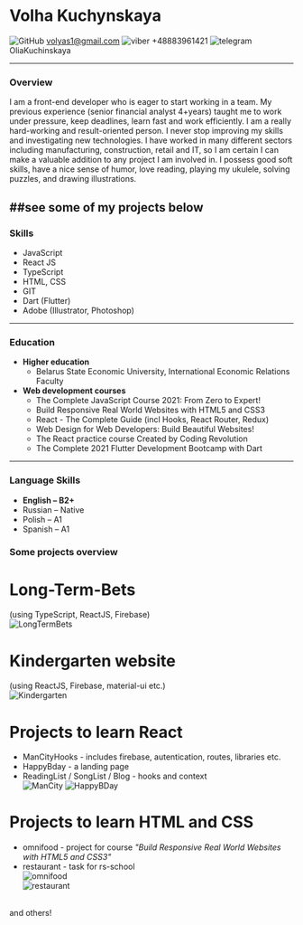 # Volha Kuchynskaya
![GitHub](https://raw.githubusercontent.com/OliaKapuczynskaya/rsschool-cv/1a4291ec35ed421cbe39255fcababb7e01677fc2/icons/Mail.ico) volyas1@gmail.com ![viber](https://raw.githubusercontent.com/OliaKapuczynskaya/rsschool-cv/1a4291ec35ed421cbe39255fcababb7e01677fc2/icons/Viber.ico) +48883961421 ![telegram](https://raw.githubusercontent.com/OliaKapuczynskaya/rsschool-cv/1a4291ec35ed421cbe39255fcababb7e01677fc2/icons/Telegram.ico) OliaKuchinskaya


------------
###  Overview
 I am a front-end developer who is eager to start working in a team.
 My previous experience (senior financial analyst 4+years) taught me to work under pressure, keep deadlines, learn fast and work efficiently.
 I am a really hard-working and result-oriented person. I never stop improving my skills and investigating new technologies. 
 I have worked in many different sectors including manufacturing, construction, retail and IT, so I am certain I can make a valuable addition to any project I am involved in. 
 I possess good soft skills, have a nice sense of humor, love reading, playing my ukulele, solving puzzles, and drawing illustrations.

##see some of my projects below
------------

### Skills
- JavaScript
- React JS
- TypeScript
- HTML, CSS
- GIT
- Dart (Flutter)
- Adobe (Illustrator, Photoshop)

------------

### Education
+ **Higher education**
    + Belarus State Economic University, International Economic Relations Faculty
+ **Web development courses**
    * The Complete JavaScript Course 2021: From Zero to Expert!
    * Build Responsive Real World Websites with HTML5 and CSS3
    * React - The Complete Guide (incl Hooks, React Router, Redux)
    * Web Design for Web Developers: Build Beautiful Websites!
    * The React practice course Created by Coding Revolution
    * The Complete 2021 Flutter Development Bootcamp with Dart

------------

### Language Skills 
- **English – B2+**
- Russian – Native
- Polish – A1
- Spanish – A1

### Some projects overview
# Long-Term-Bets
(using TypeScript, ReactJS, Firebase)<br/>
![LongTermBets](https://github.com/Kapuchinskaya/Long-Term-Bets/blob/main/long-term-bets.jpg)

# Kindergarten website
(using ReactJS, Firebase, material-ui etc.)<br/>
![Kindergarten](https://github.com/Kapuchinskaya/Kindergarten/blob/main/kindergarten-1.jpg)

# Projects to learn React
* ManCityHooks - includes firebase, autentication, routes, libraries etc.
* HappyBday - a landing page
* ReadingList / SongList / Blog - hooks and context <br/>
![ManCity](https://github.com/Kapuchinskaya/ReactJSstudy/blob/main/ManCityHooks/mancity-hooks/screenshots/MS.jpg)
![HappyBDay](https://github.com/Kapuchinskaya/ReactJSstudy/blob/main/HappyBday/Bday.jpg)

# Projects to learn HTML and CSS
* omnifood - project for course *"Build Responsive Real World Websites with HTML5 and CSS3"*
* restaurant - task for rs-school<br/>
![omnifood](https://github.com/Kapuchinskaya/HTMLstudy/blob/main/screenshots/HTML-omni-1.jpg)</br>
![restaurant](https://github.com/Kapuchinskaya/HTMLstudy/blob/main/screenshots/HTML-rest-1.jpg)</br>
 

<br/>and others!
